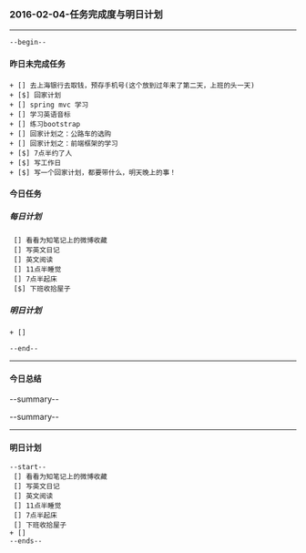 ### 2016-02-04-任务完成度与明日计划

----------------------------------------------------------------------------------------------------------
    --begin--
#### 昨日未完成任务
    + [] 去上海银行去取钱，预存手机号(这个放到过年来了第二天，上班的头一天)
    + [$] 回家计划
    + [] spring mvc 学习
    + [] 学习英语音标
    + [] 练习bootstrap 
    + [] 回家计划之：公路车的选购
    + [] 回家计划之：前端框架的学习
    + [$] 7点半约了人
    + [$] 写工作日
    + [$] 写一个回家计划，都要带什么，明天晚上的事！

#### 今日任务
##### 每日计划
     [] 看看为知笔记上的微博收藏
     [] 写英文日记
     [] 英文阅读
     [] 11点半睡觉
     [] 7点半起床
     [$] 下班收拾屋子
##### 明日计划
    + [] 
    
	--end--

----------------------------------------------------------------------------------------------------------
#### 今日总结
--summary--


--summary--

----------------------------------------------------------------------------------------------------------
#### 明日计划
    --start--
     [] 看看为知笔记上的微博收藏
     [] 写英文日记
     [] 英文阅读
     [] 11点半睡觉
     [] 7点半起床
     [] 下班收拾屋子
    + [] 
    --ends--
